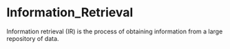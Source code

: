 # Information_Retrieval
Information retrieval (IR) is the process of obtaining information from a large repository of data.
